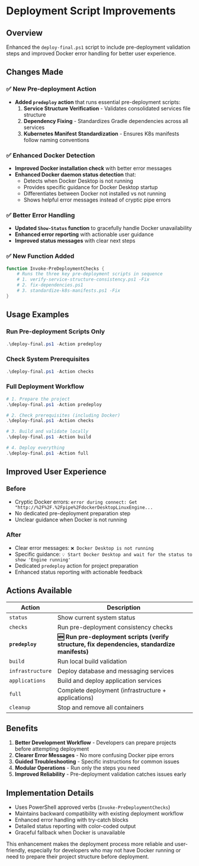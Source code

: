 # Deployment Script Improvements

## Overview
Enhanced the `deploy-final.ps1` script to include pre-deployment validation steps and improved Docker error handling for better user experience.

## Changes Made

### ✅ New Pre-deployment Action
- **Added `predeploy` action** that runs essential pre-deployment scripts:
  1. **Service Structure Verification** - Validates consolidated services file structure
  2. **Dependency Fixing** - Standardizes Gradle dependencies across all services
  3. **Kubernetes Manifest Standardization** - Ensures K8s manifests follow naming conventions

### ✅ Enhanced Docker Detection
- **Improved Docker installation check** with better error messages
- **Enhanced Docker daemon status detection** that:
  - Detects when Docker Desktop is not running
  - Provides specific guidance for Docker Desktop startup
  - Differentiates between Docker not installed vs not running
  - Shows helpful error messages instead of cryptic pipe errors

### ✅ Better Error Handling
- **Updated `Show-Status` function** to gracefully handle Docker unavailability
- **Enhanced error reporting** with actionable user guidance
- **Improved status messages** with clear next steps

### ✅ New Function Added
```powershell
function Invoke-PreDeploymentChecks {
    # Runs the three key pre-deployment scripts in sequence
    # 1. verify-service-structure-consistency.ps1 -Fix
    # 2. fix-dependencies.ps1
    # 3. standardize-k8s-manifests.ps1 -Fix
}
```

## Usage Examples

### Run Pre-deployment Scripts Only
```powershell
.\deploy-final.ps1 -Action predeploy
```

### Check System Prerequisites
```powershell
.\deploy-final.ps1 -Action checks
```

### Full Deployment Workflow
```powershell
# 1. Prepare the project
.\deploy-final.ps1 -Action predeploy

# 2. Check prerequisites (including Docker)
.\deploy-final.ps1 -Action checks

# 3. Build and validate locally
.\deploy-final.ps1 -Action build

# 4. Deploy everything
.\deploy-final.ps1 -Action full
```

## Improved User Experience

### Before
- Cryptic Docker errors: `error during connect: Get "http://%2F%2F.%2Fpipe%2FdockerDesktopLinuxEngine...`
- No dedicated pre-deployment preparation step
- Unclear guidance when Docker is not running

### After
- Clear error messages: `❌ Docker Desktop is not running`
- Specific guidance: `💡 Start Docker Desktop and wait for the status to show 'Engine running'`
- Dedicated `predeploy` action for project preparation
- Enhanced status reporting with actionable feedback

## Actions Available

| Action | Description |
|--------|-------------|
| `status` | Show current system status |
| `checks` | Run pre-deployment consistency checks |
| **`predeploy`** | **🆕 Run pre-deployment scripts (verify structure, fix dependencies, standardize manifests)** |
| `build` | Run local build validation |
| `infrastructure` | Deploy database and messaging services |
| `applications` | Build and deploy application services |
| `full` | Complete deployment (infrastructure + applications) |
| `cleanup` | Stop and remove all containers |

## Benefits

1. **Better Development Workflow** - Developers can prepare projects before attempting deployment
2. **Clearer Error Messages** - No more confusing Docker pipe errors
3. **Guided Troubleshooting** - Specific instructions for common issues
4. **Modular Operations** - Run only the steps you need
5. **Improved Reliability** - Pre-deployment validation catches issues early

## Implementation Details

- Uses PowerShell approved verbs (`Invoke-PreDeploymentChecks`)
- Maintains backward compatibility with existing deployment workflow
- Enhanced error handling with try-catch blocks
- Detailed status reporting with color-coded output
- Graceful fallback when Docker is unavailable

This enhancement makes the deployment process more reliable and user-friendly, especially for developers who may not have Docker running or need to prepare their project structure before deployment.
